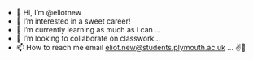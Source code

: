 - 👋 Hi, I’m @eliotnew
- 👀 I’m interested in a sweet career!
- 🌱 I’m currently learning as much as i can ...
- 💞️ I’m looking to collaborate on classwork...
- 📫 How to reach me email eliot.new@students.plymouth.ac.uk ...
✌️🤠

<!---
eliotnew/eliotnew is a ✨ special ✨ repository because its `README.md` (this file) appears on your GitHub profile.
You can click the Preview link to take a look at your changes.
--->
